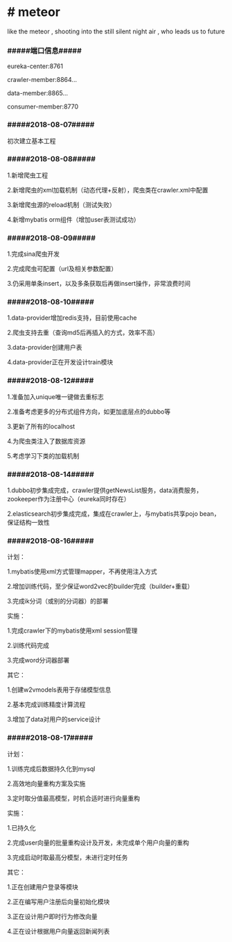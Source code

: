 






<!DOCTYPE html>
<html lang="en">
<head>
<meta charset="utf-8">
<h1># meteor</h1>
<p>like the meteor , shooting into the still silent night air , who leads us to future </p>

</head>
<body>

<h3>#####端口信息#####</h3>
<p>eureka-center:8761</p>
<p>crawler-member:8864...</p>
<p>data-member:8865...</p>
<p>consumer-member:8770</p>


<h3>#####2018-08-07#####</h3>
<p>初次建立基本工程</p>
<h3>#####2018-08-08#####</h3>
<p>1.新增爬虫工程</p>
<p>2.新增爬虫的xml加载机制（动态代理+反射），爬虫类在crawler.xml中配置</p>
<p>3.新增爬虫源的reload机制（测试失败）</p>
<p>4.新增mybatis orm组件（增加user表测试成功）</p>
<h3>#####2018-08-09#####</h3>
<p>1.完成sina爬虫开发</p>
<p>2.完成爬虫可配置（url及相关参数配置）</p>
<p>3.仍采用单条insert，以及多条获取后再做insert操作，非常浪费时间</p>
<h3>#####2018-08-10#####</h3>
<p>1.data-provider增加redis支持，目前使用cache</p>
<p>2.爬虫支持去重（查询md5后再插入的方式，效率不高）</p>
<p>3.data-provider创建用户表</p>
<p>4.data-provider正在开发设计train模块</p>
<h3>#####2018-08-12#####</h3>
<p>1.准备加入unique唯一键做去重标志</p>
<p>2.准备考虑更多的分布式组件方向，如更加底层点的dubbo等</p>
<p>3.更新了所有的localhost</p>
<p>4.为爬虫类注入了数据库资源</p>
<p>5.考虑学习下类的加载机制</p>
<h3>#####2018-08-14#####</h3>
<p>1.dubbo初步集成完成，crawler提供getNewsList服务，data消费服务，zookeeper作为注册中心（eureka同时存在）</p>
<p>2.elasticsearch初步集成完成，集成在crawler上，与mybatis共享pojo bean，保证结构一致性</p>
<h3>#####2018-08-16#####</h3>
<p>计划：</p>
<p>1.mybatis使用xml方式管理mapper，不再使用注入方式</p>
<p>2.增加训练代码，至少保证word2vec的builder完成（builder+重载）</p>
<p>3.完成ik分词（或别的分词器）的部署</p>
<p>实施：</p>
<p>1.完成crawler下的mybatis使用xml session管理</p>
<p>2.训练代码完成</p>
<p>3.完成word分词器部署</p>
<p>其它：</p>
<p>1.创建w2vmodels表用于存储模型信息</p>
<p>2.基本完成训练精度计算流程</p>
<p>3.增加了data对用户的service设计</p>
<h3>#####2018-08-17#####</h3>
<p>计划：</p>
<p>1.训练完成后数据持久化到mysql</p>
<p>2.高效地向量重构方案及实施</p>
<p>3.定时取分值最高模型，时机合适时进行向量重构</p>
<p>实施：</p>
<p>1.已持久化</p>
<p>2.完成user向量的批量重构设计及开发，未完成单个用户向量的重构</p>
<p>3.完成启动时取最高分模型，未进行定时任务</p>
<p>其它：</p>
<p>1.正在创建用户登录等模块</p>
<p>2.正在编写用户注册后向量初始化模块</p>
<p>3.正在设计用户即时行为修改向量</p>
<p>4.正在设计根据用户向量返回新闻列表</p>
</body>
</html>